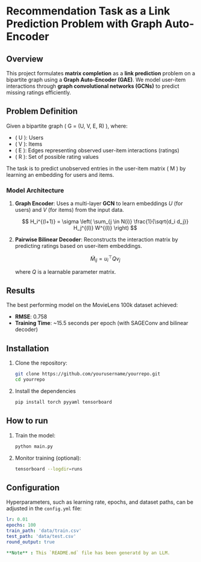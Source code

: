 # Recommendation Task as a Link Prediction Problem with Graph Auto-Encoder

## Overview

This project formulates **matrix completion** as a **link prediction** problem on a bipartite graph using a **Graph Auto-Encoder (GAE)**. We model user-item interactions through **graph convolutional networks (GCNs)** to predict missing ratings efficiently.

## Problem Definition

Given a bipartite graph \( G = (U, V, E, R) \), where:
- \( U \): Users
- \( V \): Items
- \( E \): Edges representing observed user-item interactions (ratings)
- \( R \): Set of possible rating values

The task is to predict unobserved entries in the user-item matrix \( M \) by learning an embedding for users and items.

### Model Architecture

1. **Graph Encoder**: Uses a multi-layer **GCN** to learn embeddings $U$ (for users) and $V$ (for items) from the input data.

   $$
   H_i^{(l+1)} = \sigma \left( \sum_{j \in N(i)} \frac{1}{\sqrt{d_i d_j}} H_j^{(l)} W^{(l)} \right)
   $$

2. **Pairwise Bilinear Decoder**: Reconstructs the interaction matrix by predicting ratings based on user-item embeddings.

   $$
   \tilde{M}_{ij} = u_i^\top Q v_j
   $$

   where $Q$ is a learnable parameter matrix.

## Results

The best performing model on the MovieLens 100k dataset achieved:
- **RMSE**: 0.758
- **Training Time**: ~15.5 seconds per epoch (with SAGEConv and bilinear decoder)

## Installation

1. Clone the repository:
   ```bash
   git clone https://github.com/yourusername/yourrepo.git
   cd yourrepo
   
2. Install the dependencies
   ```bash
   pip install torch pyyaml tensorboard

## How to run

1. Train the model:
   ```bash
   python main.py

2. Monitor training (optional):
   ```bash
   tensorboard --logdir=runs

## Configuration
Hyperparameters, such as learning rate, epochs, and dataset paths, can be adjusted in the `config.yml` file:
```yaml
lr: 0.01
epochs: 100
train_path: 'data/train.csv'
test_path: 'data/test.csv'
round_output: true

**Note** : This `README.md` file has been generatd by an LLM.

